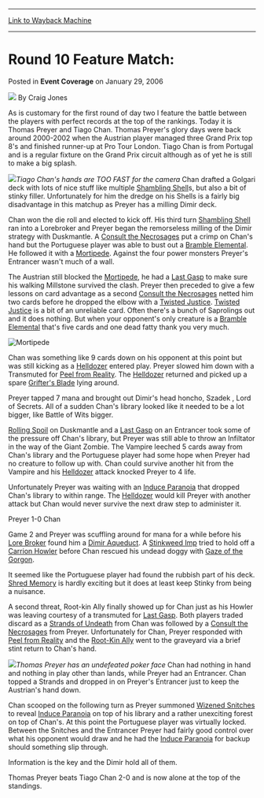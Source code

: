 
---
[Link to Wayback Machine](https://web.archive.org/web/20220816011429/https://magic.wizards.com/en/articles/archive/event-coverage/round-10-feature-match-2006-01-29)

[_metadata_:author]:- "Craig Jones"
[_metadata_:description]:- "As is customary for the first round of day two I feature the battle between the players with perfect records at the top of the rankings. Today it is Thomas Preyer and Tiago Chan. Thomas Preyer's glory days were back around 2000-2002 when the Austrian player managed three Grand Prix top 8's and finished runner-up at Pro Tour London."
[_metadata_:generator]:- "Drupal 7 (http://drupal.org)"
[_metadata_:node]:- "556886"
[_metadata_:publish_date]:- "2006-01-29"
[_metadata_:source]:- "div-main-content"
[_metadata_:title]:- "Round 10 Feature Match:"
[_metadata_:wayback_capture_timestamp]:- "2022-08-16 01:14:29"
[_metadata_:wayback_raw_url]:- "https://web.archive.org/web/20220816011429id_/https://magic.wizards.com/en/articles/archive/event-coverage/round-10-feature-match-2006-01-29"
[_metadata_:wayback_url]:- "https://magic.wizards.com/en/articles/archive/event-coverage/round-10-feature-match-2006-01-29"
---


Round 10 Feature Match:
=======================



 Posted in **Event Coverage**
 on January 29, 2006 






![](https://media.magic.wizards.com/styles/auth_small/public/images/person/Craig-Jones-Author-Photo-150x150_0.jpg)
By Craig Jones











As is customary for the first round of day two I feature the battle between the players with perfect records at the top of the rankings. Today it is Thomas Preyer and Tiago Chan. Thomas Preyer's glory days were back around 2000-2002 when the Austrian player managed three Grand Prix top 8's and finished runner-up at Pro Tour London. Tiago Chan is from Portugal and is a regular fixture on the Grand Prix circuit although as of yet he is still to make a big splash.

![](https://media.magic.wizards.com/image_legacy_migration/sideboard/images/gphass06/fm10_1.jpg)*Tiago Chan's hands are TOO FAST for the camera*
Chan drafted a Golgari deck with lots of nice stuff like multiple [Shambling Shell](https://gatherer.wizards.com/Pages/Card/Details.aspx?name=Shambling+Shell)s, but also a bit of stinky filler. Unfortunately for him the dredge on his Shells is a fairly big disadvantage in this matchup as Preyer has a milling Dimir deck.


Chan won the die roll and elected to kick off. His third turn [Shambling Shell](https://gatherer.wizards.com/Pages/Card/Details.aspx?name=Shambling+Shell) ran into a Lorebroker and Preyer began the remorseless milling of the Dimir strategy with Duskmantle. A [Consult the Necrosages](https://gatherer.wizards.com/Pages/Card/Details.aspx?name=Consult+the+Necrosages) put a crimp on Chan's hand but the Portuguese player was able to bust out a [Bramble Elemental](https://gatherer.wizards.com/Pages/Card/Details.aspx?name=Bramble+Elemental). He followed it with a [Mortipede](https://gatherer.wizards.com/Pages/Card/Details.aspx?name=Mortipede). Against the four power monsters Preyer's Entrancer wasn't much of a wall.


The Austrian still blocked the [Mortipede](https://gatherer.wizards.com/Pages/Card/Details.aspx?name=Mortipede), he had a [Last Gasp](https://gatherer.wizards.com/Pages/Card/Details.aspx?name=Last+Gasp) to make sure his walking Millstone survived the clash. Preyer then preceded to give a few lessons on card advantage as a second [Consult the Necrosages](https://gatherer.wizards.com/Pages/Card/Details.aspx?name=Consult+the+Necrosages) netted him two cards before he dropped the elbow with a [Twisted Justice](https://gatherer.wizards.com/Pages/Card/Details.aspx?name=Twisted+Justice). [Twisted Justice](https://gatherer.wizards.com/Pages/Card/Details.aspx?name=Twisted+Justice) is a bit of an unreliable card. Often there's a bunch of Saprolings out and it does nothing. But when your opponent's only creature is a [Bramble Elemental](https://gatherer.wizards.com/Pages/Card/Details.aspx?name=Bramble+Elemental) that's five cards and one dead fatty thank you very much.



![Mortipede](http://gatherer.wizards.com/Handlers/Image.ashx?type=card&name=Mortipede)

Chan was something like 9 cards down on his opponent at this point but was still kicking as a [Helldozer](https://gatherer.wizards.com/Pages/Card/Details.aspx?name=Helldozer) entered play. Preyer slowed him down with a Transmuted for [Peel from Reality](https://gatherer.wizards.com/Pages/Card/Details.aspx?name=Peel+from+Reality). The [Helldozer](https://gatherer.wizards.com/Pages/Card/Details.aspx?name=Helldozer) returned and picked up a spare [Grifter's Blade](https://gatherer.wizards.com/Pages/Card/Details.aspx?name=Grifter%27s+Blade) lying around.


Preyer tapped 7 mana and brought out Dimir's head honcho, Szadek , Lord of Secrets. All of a sudden Chan's library looked like it needed to be a lot bigger, like Battle of Wits bigger.


[Rolling Spoil](https://gatherer.wizards.com/Pages/Card/Details.aspx?name=Rolling+Spoil) on Duskmantle and a [Last Gasp](https://gatherer.wizards.com/Pages/Card/Details.aspx?name=Last+Gasp) on an Entrancer took some of the pressure off Chan's library, but Preyer was still able to throw an Infiltator in the way of the Giant Zombie. The Vampire leeched 5 cards away from Chan's library and the Portuguese player had some hope when Preyer had no creature to follow up with. Chan could survive another hit from the Vampire and his [Helldozer](https://gatherer.wizards.com/Pages/Card/Details.aspx?name=Helldozer) attack knocked Preyer to 4 life.


Unfortunately Preyer was waiting with an [Induce Paranoia](https://gatherer.wizards.com/Pages/Card/Details.aspx?name=Induce+Paranoia) that dropped Chan's library to within range. The [Helldozer](https://gatherer.wizards.com/Pages/Card/Details.aspx?name=Helldozer) would kill Preyer with another attack but Chan would never survive the next draw step to administer it.


Preyer 1-0 Chan


Game 2 and Preyer was scuffling around for mana for a while before his [Lore Broker](https://gatherer.wizards.com/Pages/Card/Details.aspx?name=Lore+Broker) found him a [Dimir Aqueduct](https://gatherer.wizards.com/Pages/Card/Details.aspx?name=Dimir+Aqueduct). A [Stinkweed Imp](https://gatherer.wizards.com/Pages/Card/Details.aspx?name=Stinkweed+Imp) tried to hold off a [Carrion Howler](https://gatherer.wizards.com/Pages/Card/Details.aspx?name=Carrion+Howler) before Chan rescued his undead doggy with [Gaze of the Gorgon](https://gatherer.wizards.com/Pages/Card/Details.aspx?name=Gaze+of+the+Gorgon).


It seemed like the Portuguese player had found the rubbish part of his deck. [Shred Memory](https://gatherer.wizards.com/Pages/Card/Details.aspx?name=Shred+Memory) is hardly exciting but it does at least keep Stinky from being a nuisance.


A second threat, Root-kin Ally finally showed up for Chan just as his Howler was leaving courtesy of a transmuted for [Last Gasp](https://gatherer.wizards.com/Pages/Card/Details.aspx?name=Last+Gasp). Both players traded discard as a [Strands of Undeath](https://gatherer.wizards.com/Pages/Card/Details.aspx?name=Strands+of+Undeath) from Chan was followed by a [Consult the Necrosages](https://gatherer.wizards.com/Pages/Card/Details.aspx?name=Consult+the+Necrosages) from Preyer. Unfortunately for Chan, Preyer responded with [Peel from Reality](https://gatherer.wizards.com/Pages/Card/Details.aspx?name=Peel+from+Reality) and the [Root-Kin Ally](https://gatherer.wizards.com/Pages/Card/Details.aspx?name=Root-Kin+Ally) went to the graveyard via a brief stint return to Chan's hand.


![](https://media.magic.wizards.com/image_legacy_migration/sideboard/images/gphass06/fm10_2.jpg)*Thomas Preyer has an undefeated poker face*
Chan had nothing in hand and nothing in play other than lands, while Preyer had an Entrancer. Chan topped a Strands and dropped in on Preyer's Entrancer just to keep the Austrian's hand down.


Chan scooped on the following turn as Preyer summoned [Wizened Snitches](https://gatherer.wizards.com/Pages/Card/Details.aspx?name=Wizened+Snitches) to reveal [Induce Paranoia](https://gatherer.wizards.com/Pages/Card/Details.aspx?name=Induce+Paranoia) on top of his library and a rather unexciting forest on top of Chan's. At this point the Portuguese player was virtually locked. Between the Snitches and the Entrancer Preyer had fairly good control over what his opponent would draw and he had the [Induce Paranoia](https://gatherer.wizards.com/Pages/Card/Details.aspx?name=Induce+Paranoia) for backup should something slip through.


Information is the key and the Dimir hold all of them.


Thomas Preyer beats Tiago Chan 2-0 and is now alone at the top of the standings.








